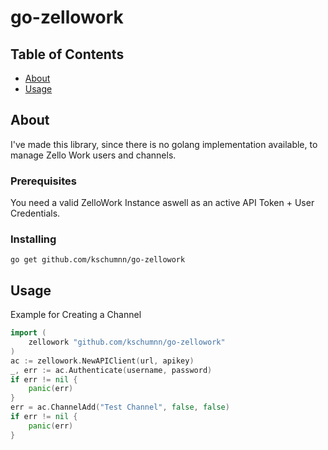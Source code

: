 # go-zellowork

## Table of Contents
+ [About](#about)
+ [Usage](#usage)

## About <a name = "about"></a>
I've made this library, since there is no golang implementation available, to manage Zello Work users and channels.

### Prerequisites

You need a valid ZelloWork Instance aswell as an active API Token + User Credentials.

### Installing

`go get github.com/kschumnn/go-zellowork`

## Usage <a name = "usage"></a>
Example for Creating a Channel
```go
import (
    zellowork "github.com/kschumnn/go-zellowork"
)
ac := zellowork.NewAPIClient(url, apikey)
_, err := ac.Authenticate(username, password)
if err != nil {
    panic(err)
}
err = ac.ChannelAdd("Test Channel", false, false)
if err != nil {
    panic(err)
}
```